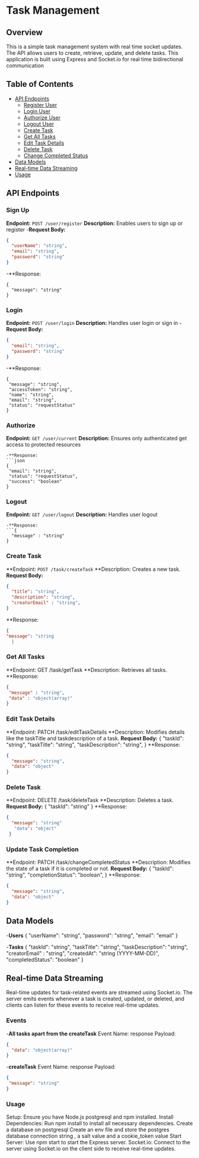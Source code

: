 # Task Management

## Overview

This is a simple task management system with real time socket updates. The API allows users to create, retrieve, update, and delete tasks. This application is built using Express and Socket.io for real time bidirectional communication

## Table of Contents

- [API Endpoints](#api-endpoints)
  - [Register User](#register)
  - [Login User](#login)
  - [Authorize User](#current)
  - [Logout User](#logout)
  - [Create Task](#create-task)
  - [Get All Tasks](#get-all-tasks)
  - [Edit Task Details](#edit-task-details)
  - [Delete Task](#delete-task)
  - [Change Completed Status](#change-completed-status)
- [Data Models](#data-models)
- [Real-time Data Streaming](#real-time-data-streaming)
- [Usage](#usage)


## API Endpoints


### Sign Up
 **Endpoint:** `POST /user/register`
**Description:** Enables users to sign up or register
-**Request Body:**
```json
{
  "userName": "string",
  "email": "string",
  "password": "string"
}
```
-**Response: 
```
{
  "message": "string"
}
```


### Login
**Endpoint:** `POST /user/login`
**Description:** Handles user login or sign in 
-**Request Body:**
```json
{
  "email": "string",
  "password": "string"
}
```
-**Response: 
```
{
 "message": "string",
 "accessToken": "string",
 "name": "string",
 "email": "string",
 "status": "requestStatus"
}
```

### Authorize
**Endpoint:** `GET /user/current`
**Description:** Ensures only authenticated get access to protected resources
```
-**Response: 
```json
{
 "email": "string",
 "status": "requestStatus",
 "success": "boolean"
}
```

### Logout
**Endpoint:** `GET /user/logout`
**Description:** Handles user logout
```
-**Response: 
```{
  "message" : "string"
}
```



### Create Task
**Endpoint: `POST /task/createTask`
**Description: Creates a new task.
**Request Body:**
  ```json
  {
    "title": "string",
    "description": "string",
    "creatorEmail" : "string",
  }
   ```
  **Response:
  ``` json
  {
  "message": "string
    }
  ```


 ### Get All Tasks
**Endpoint: GET /task/getTask
**Description: Retrieves all tasks.
**Response: 
```json
{
 "message" : "string",
 "data" : "object(array)"
}
```

### Edit Task Details
**Endpoint: PATCH /task/editTaskDetails
**Description: Modifies details like the taskTitle and taskdescription of a task.
**Request Body:**
{
  "taskId": "string",
  "taskTitle": "string",
  "taskDescription": "string",
}
**Response:
```json
{
  "message": "string",
  "data": "object"
}
```


### Delete Task
**Endpoint: DELETE /task/deleteTask
**Description: Deletes a task.
**Request Body:**
{
  "taskId": "string"
}
**Response:
```json
{
  "message": "string"
   "data": "object"
 }
```

### Update Task Completion
**Endpoint: PATCH /task/changeCompletedStatus
**Description: Modifies the state of a task if it is completed or not.
**Request Body:**
{
  "taskId": "string",
 "completionStatus": "boolean",
}
**Response:
```json
{
  "message": "string",
  "data": "object"
}
```






## Data Models

-**Users** 
{
  "userName": "string",
  "password": "string",
  "email": "email"
}



-**Tasks** 
{
  "taskId": "string",
  "taskTitle": "string",
  "taskDescription": "string",
  "creatorEmail" : "string",
  "createdAt": "string (YYYY-MM-DD)",
  "completedStatus": "boolean"
}







## Real-time Data Streaming
Real-time updates for task-related events are streamed using Socket.io. The server emits events whenever a task is created, updated, or deleted, and clients can listen for these events to receive real-time updates.


### Events
  -**All tasks apart from the createTask**
Event Name: response
Payload: 
```json
{
  "data": "object(array)"
}
```

 -**createTask**
 Event Name: response
 Payload: 
 ```json
{
  "message": "string"
}
```





### Usage
Setup: Ensure you have Node.js postgresql and npm installed.
Install Dependencies: Run npm install to install all necessary dependencies.
Create a database on postgresql
Create an env file and store the postgres database connection string , a salt value and a cookie_token value
Start Server: Use npm start to start the Express server.
Socket.io: Connect to the server using Socket.io on the client side to receive real-time updates.





